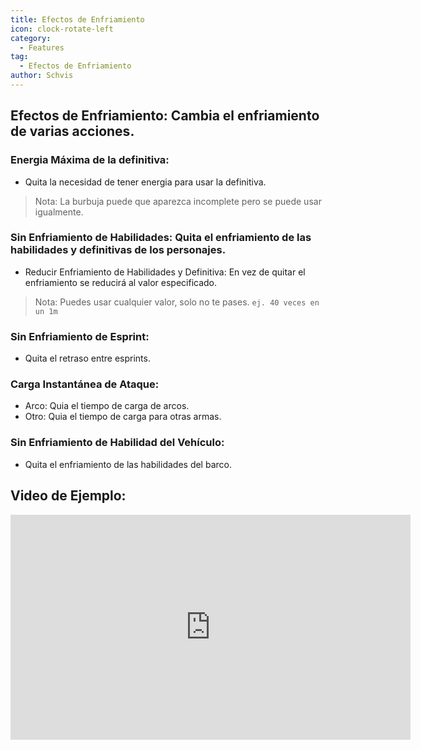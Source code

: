 ```yaml
---
title: Efectos de Enfriamiento
icon: clock-rotate-left
category:
  - Features
tag:
  - Efectos de Enfriamiento
author: Schvis
---
```


## Efectos de Enfriamiento: Cambia el enfriamiento de varias acciones.
### Energia Máxima de la definitiva:
- Quita la necesidad de tener energia para usar la definitiva.
> Nota: La burbuja puede que aparezca incomplete pero se puede usar igualmente.
### Sin Enfriamiento de Habilidades: Quita el enfriamiento de las habilidades y definitivas de los personajes.
- Reducir Enfriamiento de Habilidades y Definitiva: En vez de quitar el enfriamiento se reducirá al valor especificado.
> Nota: Puedes usar cualquier valor, solo no te pases. `ej. 40 veces en un 1m`
### Sin Enfriamiento de Esprint:
- Quita el retraso entre esprints.
### Carga Instantánea de Ataque:
- Arco: Quia el tiempo de carga de arcos.
- Otro: Quia el tiempo de carga para otras armas.
### Sin Enfriamiento de Habilidad del Vehículo:
- Quita el enfriamiento de las habilidades del barco.

## Video de Ejemplo:

<iframe width="640" height="360" src="https://www.youtube.com/embed/qv5ykSL3Ojw?list=PL5eI1Tb64p56g27qfYk7VuFTz4FK6YrKa" title="Korepi - Cooldown Effects" frameborder="0" allow="accelerometer; autoplay; clipboard-write; encrypted-media; gyroscope; picture-in-picture; web-share" allowfullscreen></iframe>